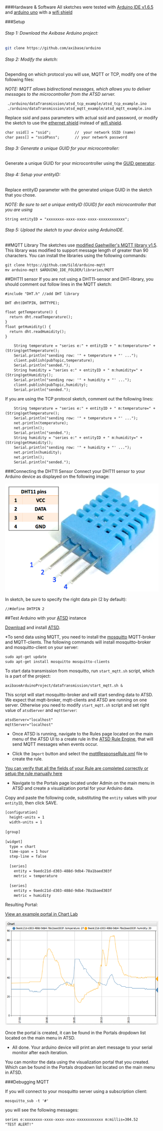 ###Hardware & Software
All sketches were tested with [Arduino IDE v1.6.5](https://www.arduino.cc/en/Main/Software) and [arduino uno](http://www.arduino.cc/en/Main/ArduinoBoardUno) with a [wifi shield](https://www.arduino.cc/en/Main/ArduinoWiFiShield)

###Setup

###### Step 1: Download the Axibase Arduino project: 
```bash
git clone https://github.com/axibase/arduino
```

###### Step 2: Modify the sketch:

Depending on which protocol you will use, MQTT or TCP, modify one of the following files:

*NOTE: MQTT allows bidirectional messages, which allows you to deliver messages to the microcontroller from the ATSD server.*

```
 ./arduino/dataTransmission/atsd_tcp_example/atsd_tcp_example.ino
 ./arduino/dataTransmission/atsd_mqtt_example/atsd_mqtt_example.ino
```

Replace ssid and pass parameters with actual ssid and password, or modify the sketch to use the [ethernet shield](https://www.arduino.cc/en/Main/ArduinoEthernetShield) instead of [wifi shield](https://www.arduino.cc/en/Main/ArduinoWiFiShield).
```
char ssid[] = "ssid";           //  your network SSID (name)
char pass[] = "ssidPass";       // your network password
```

######  Step 3: Generate a unique GUID for your microcontroller:

Generate a unique GUID for your microcontroller using the [GUID generator](https://www.guidgenerator.com/online-guid-generator.aspx).


######  Step 4: Setup your entityID:

Replace entityID parameter with the generated unique GUID in the sketch that you chose.

*NOTE: Be sure to set a unique entityID (GUID) for each microcontroller that you are using*

```
String entityID = "xxxxxxxx-xxxx-xxxx-xxxx-xxxxxxxxxxxx";
```

######  Step 5: Upload the sketch to your device using ArduinoIDE.


##MQTT Library
The sketches use [modified Gaehwiller's MQTT library v1.5](https://github.com/Sild/arduino-mqtt). 
This library was modified to support message length of greater than 90 characters. You can install the libraries using the following commands:
```
git clone https://github.com/Sild/arduino-mqtt
mv arduino-mqtt $ARDUINO_IDE_FOLDER/libraries/MQTT
```

##DHT11 sensor
If you are not using a DHT11-sensor and DHT-library, you should comment out follow lines in the MQTT sketch:
```
#include "DHT.h" //add DHT library
```
```
DHT dht(DHTPIN, DHTTYPE);
```
```
float getTemperature() {
  return dht.readTemperature();
}
float getHumidity() {
  return dht.readHumidity();
}
```

```
    String temperature = "series e:" + entityID + " m:temperature=" + (String)getTemperature();  
    Serial.println("sending row: '" + temperature + "' ...");
    client.publish(pubTopic,temperature);
    Serial.println("sended.");
    String humidity = "series e:" + entityID + " m:humidity=" + (String)getHumidity();  
    Serial.println("sending row: '" + humidity + "' ...");
    client.publish(pubTopic,humidity);
    Serial.println("sended.");
```

If you are using the TCP protocol sketch, comment out the following lines:
```
    String temperature = "series e:" + entityID + " m:temperature=" + (String)getTemperature();  
    Serial.println("sending row: '" + temperature + "' ...");
    net.println(temperature);
    net.println();
    Serial.println("sended.");
    String humidity = "series e:" + entityID + " m:humidity=" + (String)getHumidity();  
    Serial.println("sending row: '" + humidity + "' ...");
    net.println(humidity);
    net.println();
    Serial.println("sended.");
```


###Connecting the DHT11 Sensor
Connect your DHT11 sensor to your Arduino device as displayed on the following image:

![dht11](https://github.com/axibase/arduino/blob/master/dataTransmission/images/dht11.png)

In sketch, be sure to specify the right data pin (2 by default):
```
//#define DHTPIN 2
```

##Test Arduino with your [ATSD](http://axibase.com/products/axibase-time-series-database/) instance

[Download](http://axibase.com/products/axibase-time-series-database/download-atsd/) and install [ATSD](http://axibase.com/products/axibase-time-series-database/). 

*To send data using MQTT, you need to install the [mosquitto](http://mosquitto.org/) MQTT-broker and MQTT-clients. 
The following commands will install mosquitto-broker and mosquitto-client on your server:
```
sudo apt-get update
sudo apt-get install mosquitto mosquitto-clients
```
To start data transmission from mosquitto, run `start_mqtt.sh` script, which is a part of the project:
```
axibaseArduinoProject/dataTransmission/start_mqtt.sh &
```
This script will start mosquitto-broker and will start sending data to ATSD. We expect that mqtt-broker, mqtt-clients and ATSD are running on one server. Otherwise you need to modify `start_mqtt.sh` script and set right value of `atsdServer` and `mqttServer`:
```
atsdServer="localhost"
mqttServer="localhost"
```

* Once ATSD is running, navigate to the Rules page located on the main menu of the ATSD UI to a create rule in the [ATSD Rule Engine](http://axibase.com/products/axibase-time-series-database/rule-engine/), that will send MQTT messages when events occur.

* Click the `Import` button and select the [mqttResponseRule.xml](https://github.com/axibase/arduino/blob/master/dataTransmission/mqttResponseRule.xml) file to create the rule.

[You can verify that all the fields of your Rule are completed correctly or setup the rule manually here](https://github.com/axibase/arduino/blob/master/dataTransmission/atsd_rules.md)

* Navigate to the Portals page located under Admin on the main menu in ATSD and create a visualization portal for your Arduino data.

Copy and paste the following code, substituting the `entity` values with your `entityID`, then click SAVE.
```
[configuration]
  height-units = 1
  width-units = 1

[group]

[widget]
  type = chart
  time-span = 1 hour
  step-line = false

  [series]
    entity = 9aedc21d-d303-488d-9db4-78a1baed303f
    metric = temperature

  [series]
    entity = 9aedc21d-d303-488d-9db4-78a1baed303f
    metric = humidity
```
Resulting Portal:

[View an example portal in Chart Lab](http://axibase.com/chartlab/fe9ebce1)

![chartLab](https://github.com/axibase/arduino/blob/master/dataTransmission/images/chartLab.png)

Once the portal is created, it can be found in the Portals dropdown list located on the main menu in ATSD.

* All done. Your arduino device will print an alert message to your serial monitor after each iteration. 

You can monitor the data using the visualization portal that you created. Which can be found in the Portals dropdown list located on the main menu in ATSD.

###Debugging MQTT 

If you will connect to your mosquitto server using a subscription client:
```
mosquitto_sub -t '#'
```
you will see the following messages:
```
series e:xxxxxxxx-xxxx-xxxx-xxxx-xxxxxxxxxxxx m:millis=304.52
"TEST ALERT!"
```
